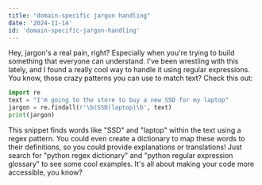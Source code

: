 ```yaml
---
title: "domain-specific jargon handling"
date: '2024-11-14'
id: 'domain-specific-jargon-handling'
---
```


Hey, jargon's a real pain, right?  Especially when you're trying to build something that everyone can understand.  I've been wrestling with this lately, and I found a really cool way to handle it using regular expressions.  You know, those crazy patterns you can use to match text?  Check this out:

```python
import re
text = "I'm going to the store to buy a new SSD for my laptop"
jargon = re.findall(r'\b(SSD|laptop)\b', text) 
print(jargon)
```

This snippet finds words like "SSD" and "laptop" within the text using a regex pattern.  You could even create a dictionary to map these words to their definitions, so you could provide explanations or translations!  Just search for "python regex dictionary" and "python regular expression glossary" to see some cool examples.  It's all about making your code more accessible, you know?
